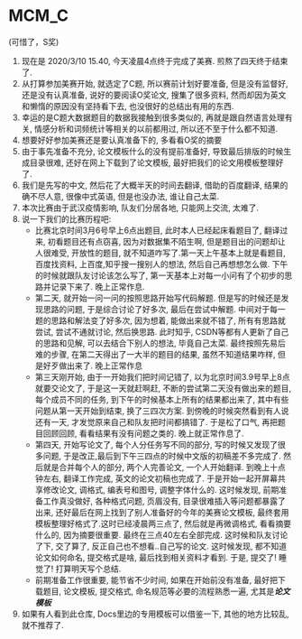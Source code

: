 # MCM_C

(可惜了，S奖)
1. 现在是 2020/3/10  15.40, 今天凌晨4点终于完成了美赛. 煎熬了四天终于结束了.
2. 从打算参加美赛开始, 就选定了C题, 所以赛前计划好要准备, 但是没有监督好, 还是没有认真准备, 说好的要阅读O奖论文, 搜集了很多资料, 然而却因为英文和懒惰的原因没有坚持看下去, 也没很好的总结出有用的东西.
3. 幸运的是C题大数据题目的数据我接触到很多类似的, 再就是跟自然语言处理有关, 情感分析和词频统计等相关的以前都用过, 所以还不至于什么都不知道. 
4. 想要好好参加美赛还是要认真准备下的, 多看看O奖的摘要
5. 由于事先准备不充分, 论文模板什么的没有提前准备好, 导致最后排版的时候生成目录很难, 还好在网上下载到了论文模板, 最好把我们的论文用模板整理好了.
6. 我们是先写的中文, 然后花了大概半天的时间去翻译, 借助的百度翻译, 结果的确不尽人意, 很像中式英语, 但是也没办法, 谁让自己太菜.
7. 本次比赛由于武汉疫情影响, 队友们分居各地, 只能网上交流, 太难了.
8. 说一下我们的比赛历程吧:
    - 比赛北京时间3月6号早上6点出题目, 此时本人已经起床看题目了, 翻译过来, 初看题目还有点窃喜, 因为对数据集不陌生啊, 但是题目出的问题却让人很难受, 开放性的题目, 就不知道咋写了.第一天上午基本上就是看题目, 百度找资料, 上百度,知乎搜一搜别人的想法, 然后自己再想想怎么做. 下午的时候就跟队友讨论该怎么写了, 第一天基本上对每一小问有了个初步的思路并记录下来了. 晚上正常作息.
    - 第二天, 就开始一问一问的按照思路开始写代码解题. 但是写的时候还是发现思路的问题, 于是综合讨论了好多次, 最后在尝试中解题. 中间对于每一题的思路和解法变了好多次, 因为想着, 能做出来就不错了, 所有有思路就尝试, 尝试不通就讨论, 然后换思路. 此时知乎, CSDN等都有人更新了自己的思路和见解, 可以去结合下别人的想法, 毕竟自己太菜. 最终按照先易后难的步骤, 在第二天得出了一大半的题目的结果, 虽然不知道结果咋样, 但是好歹做出来了. 晚上正常作息
    - 第三天刚开始, 由于一开始我们把时间记错了, 以为北京时间3.9号早上8点就要交论文了, 于是这一天就赶啊赶, 不断的尝试第二天没有做出来的题目, 每个成员不同的任务, 到下午的时候基本上所有的结果都出来了, 其中有些问题从第一天开始到结束, 换了三四次方案. 到傍晚的时候突然看到有人说还有一天, 才发觉原来自己和队友把时间都搞错了. 于是松了口气, 再把题目回顾回顾, 看看结果有没有问题之类的. 晚上就正常作息了.
    - 第四天, 开始写论文了, 每个人分任务写不同的部分, 写的时候又发现了很多问题, 于是改正,最后到下午三四点的时候中文版的初稿差不多完成了. 然后就是合并每个人的部分, 两个人完善论文, 一个人开始翻译. 到晚上十点钟左右, 翻译工作完成, 英文的论文初稿也完成了. 于是开始一起开屏幕共享修改论文, 调格式, 编表号和图号, 调整字体什么的. 这时候发现, 前期准备工作真没做好, 各种格式问题, 页眉没有, 目录很难插入等问题都暴露了出来, 还好最后在网上找到了别人准备好的今年的美赛论文模板, 最终套用模板整理好格式了.这时已经凌晨两三点了, 然后就是再微调格式, 看看摘要什么的, 因为摘要很重要. 最终在三点40左右全部完成. 这时候和队友讨论了下, 交了算了, 反正自己也不想看..自己写的论文. 这时候发现, 都不知道论文如何命名, 提交格式是啥, 最后找到相关资料才看到. 于是, 提交了! 睡觉了! 打算明天写个总结.
    - 前期准备工作很重要, 能节省不少时间, 如果在开始前没有准备, 最好把下载题目, 论文模板, 提交格式, 命名规范等必要的流程熟悉一遍, 尤其是***论文模板***
5. 如果有人看到此仓库, Docs里边的专用模板可以借鉴一下, 其他的地方比较乱, 就不推荐了.

